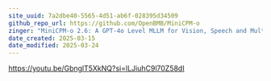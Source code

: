 ```yaml
---
site_uuid: 7a2dbe40-5565-4d51-ab6f-028395d34509
github_repo_url: https://github.com/OpenBMB/MiniCPM-o
zinger: "MiniCPM-o 2.6: A GPT-4o Level MLLM for Vision, Speech and Multimodal Live Streaming on Your Phone"
date_created: 2025-03-15
date_modified: 2025-03-24
---
```




https://youtu.be/GbnglT5XkNQ?si=lLJiuhC9l70Z58dI